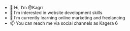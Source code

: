- 👋 Hi, I’m @Kagrr
- 👀 I’m interested in website development skills
- 🌱 I’m currently learning online marketing and freelancing
- 📫 You can reach me via social channels as Kagera 6

<!---
Kagrr/Kagrr is a ✨ special ✨ repository because its `README.md` (this file) appears on your GitHub profile.
You can click the Preview link to take a look at your changes.
--->
